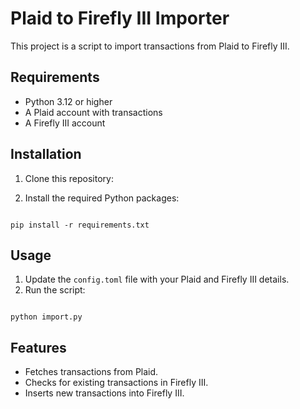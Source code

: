 # Plaid to Firefly III Importer

This project is a script to import transactions from Plaid to Firefly III.

## Requirements

- Python 3.12 or higher
- A Plaid account with transactions
- A Firefly III account

## Installation

1. Clone this repository:

2. Install the required Python packages:

```

pip install -r requirements.txt

```

## Usage

1. Update the `config.toml` file with your Plaid and Firefly III details.
2. Run the script:

```

python import.py

```

## Features

- Fetches transactions from Plaid.
- Checks for existing transactions in Firefly III.
- Inserts new transactions into Firefly III.
